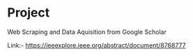 # Project
Web Scraping and Data Aquisition from Google Scholar

Link:- https://ieeexplore.ieee.org/abstract/document/8768777
